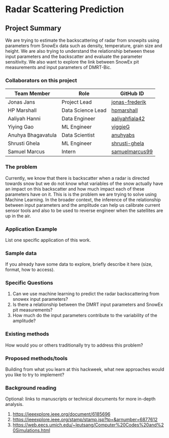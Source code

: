# Radar Scattering Prediction

## Project Summary

We are trying to estimate the backscattering of radar from snowpits using parameters from SnowEx data such as density, temperature, grain size and height. We are also trying to understand the relationship between these input parameters and the backscatter and evaluate the parameter sensitivity. We also want to explore the link between SnowEx pit measurements and input parameters of DMRT-Bic.

### Collaborators on this project

| Team Member  | Role | GitHub ID |
| ------------- | ------------- | --- |
| Jonas Jans  | Project Lead  | [jonas-frederik](https://github.com/jonas-frederik) |
| HP Marshall | Data Science Lead  | [hpmarshall](https://github.com/hpmarshall) |
| Aaliyah Hanni | Data Engineer | [aaliyahfiala42](https://github.com/aaliyahfiala42) |
| Yiying Gao | ML Engineer | [viggieG](https://github.com/viggieG) |
| Anuhya Bhagavatula| Data Scientist | [anuhyabs](https://github.com/anuhyabs) |
| Shrusti Ghela | ML Engineer | [shrusti-ghela](https://github.com/shrusti-ghela) |
| Samuel Marcus | Intern | [samuelmarcus99](https://github.com/samuelmarcus99) |

### The problem

Currently, we know that there is backscatter when a radar is directed towards snow but we do not know what variables of the snow actually have an impact on this backscatter and how much impact each of these parameters have on it. This is is the problem we are trying to solve using Machine Learning. In the broader context, the inference of the relationship between input parameters and the amplitude can help us calibrate current sensor tools and also to be used to reverse engineer when the satellites are up in the air.

### Application Example

List one specific application of this work.

### Sample data

If you already have some data to explore, briefly describe it here (size, format, how to access).

### Specific Questions

1. Can we use machine learning to predict the radar backscattering from snowex input parameters?
2. Is there a relationship between the DMRT input parameters and SnowEx pit measurements?
3. How much do the input parameters contribute  to the variability of the amplitude? 

### Existing methods

How would you or others traditionally try to address this problem?

### Proposed methods/tools

Building from what you learn at this hackweek, what new approaches would you like to try to implement?

### Background reading

Optional: links to manuscripts or technical documents for more in-depth analysis.
1. https://ieeexplore.ieee.org/document/6185696
2. https://ieeexplore.ieee.org/stamp/stamp.jsp?tp=&arnumber=6877612
3. https://web.eecs.umich.edu/~leutsang/Computer%20Codes%20and%20Simulations.html